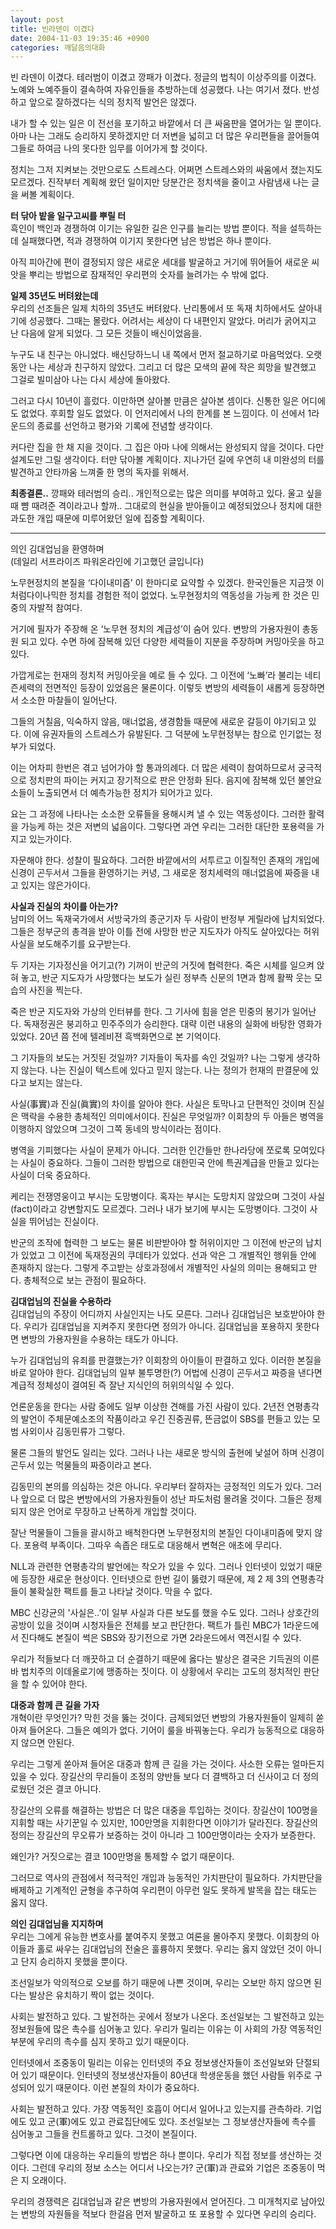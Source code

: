 ```yaml
---
layout: post
title: 빈라덴이 이겼다
date: 2004-11-03 19:35:46 +0900
categories: 깨달음의대화
---
```

빈 라덴이 이겼다. 테러범이 이겼고 깡패가 이겼다. 정글의 법칙이 이상주의를 이겼다. 노예와 노예주들이 결속하여 자유인들을 추방하는데 성공했다. 나는 여기서 졌다. 반성하고 앞으로 잘하겠다는 식의 정치적 발언은 않겠다.    
  
내가 할 수 있는 일은 이 전선을 포기하고 바깥에서 더 큰 싸움판을 열어가는 일 뿐이다. 아마 나는 그래도 승리하지 못하겠지만 더 저변을 넓히고 더 많은 우리편들을 끌어들여 그들로 하여금 나의 못다한 임무를 이어가게 할 것이다.    
  
정치는 그저 지켜보는 것만으로도 스트레스다. 어쩌면 스트레스와의 싸움에서 졌는지도 모르겠다. 진작부터 계획해 왔던 일이지만 당분간은 정치색을 줄이고 사람냄새 나는 글을 써볼 계획이다.    
  
**터 닦아 밭을 일구고씨를 뿌릴 터**  
흑인이 백인과 경쟁하여 이기는 유일한 길은 인구를 늘리는 방법 뿐이다. 적을 설득하는데 실패했다면, 적과 경쟁하여 이기지 못한다면 남은 방법은 하나 뿐이다. 
  
  
아직 피아간에 편이 결정되지 않은 새로운 세대를 발굴하고 거기에 뛰어들어 새로운 씨앗을 뿌리는 방법으로 잠재적인 우리편의 숫자를 늘려가는 수 밖에 없다.    
  
**일제 35년도 버텨왔는데**  
우리의 선조들은 일제 치하의 35년도 버텨왔다. 난리통에서 또 독재 치하에서도 살아내기에 성공했다. 그때는 몰랐다. 어려서는 세상이 다 내편인지 알았다. 머리가 굵어지고 난 다음에 알게 되었다. 그 모든 것들이 배신이었음을.    
  
누구도 내 친구는 아니었다. 배신당하느니 내 쪽에서 먼저 절교하기로 마음먹었다. 오랫동안 나는 세상과 친구하지 않았다. 그리고 더 많은 모색의 끝에 작은 희망을 발견했고 그걸로 빌미삼아 나는 다시 세상에 돌아왔다. 
  
  
그러고 다시 10년이 흘렀다. 이만하면 살아볼 만큼은 살아본 셈이다. 신통한 일은 어디에도 없었다. 후회할 일도 없었다. 이 언저리에서 나의 한계를 본 느낌이다. 이 선에서 1라운드의 종료를 선언하고 평가와 기록에 전념할 생각이다.    
  
커다란 집을 한 채 지을 것이다. 그 집은 아마 나에 의해서는 완성되지 않을 것이다. 다만 설계도만 그릴 생각이다. 터만 닦아볼 계획이다. 지나가던 길에 우연히 내 미완성의 터를 발견하고 안타까움 느껴줄 한 명의 독자를 위해서.    
  
**최종결론..** 깡패와 테러범의 승리.. 개인적으로는 많은 의미를 부여하고 있다. 울고 싶을 때 뺨 때려준 격이라고나 할까.. 그대로의 현실을 받아들이고 예정되었으나 정치에 대한 과도한 개입 때문에 미루어왔던 일에 집중할 계획이다. 


  
  
****   
의인 김대업님을 환영하며   
(데일리 서프라이즈 파워온라인에 기고했던 글입니다)    
  
노무현정치의 본질을 ‘다이내미즘’ 이 한마디로 요약할 수 있겠다. 한국인들은 지금껏 이처럼다이나믹한 정치를 경험한 적이 없었다. 노무현정치의 역동성을 가능케 한 것은 민중의 자발적 참여다.    
  
거기에 필자가 주장해 온 ‘노무현 정치의 계급성’이 숨어 있다. 변방의 가용자원이 총동원 되고 있다. 수면 하에 잠복해 있던 다양한 세력들이 지분을 주장하며 커밍아웃을 하고 있다.    
  
가깝게로는 헌재의 정치적 커밍아웃을 예로 들 수 있다. 그 이전에 ‘노빠’라 불리는 네티즌세력의 전면적인 등장이 있었음은 물론이다. 이렇듯 변방의 세력들이 새롭게 등장하면서 소소한 마찰들이 일어난다.    
  
그들의 거칠음, 익숙하지 않음, 매너없음, 생경함들 때문에 새로운 갈등이 야기되고 있다. 이에 유권자들의 스트레스가 유발된다. 그 덕분에 노무현정부는 참으로 인기없는 정부가 되었다.    
  
이는 어차피 한번은 겪고 넘어가야 할 통과의례다. 더 많은 세력이 참여하므로서 궁극적으로 정치판의 파이는 커지고 장기적으로 판은 안정화 된다. 음지에 잠복해 있던 불안요소들이 노출되면서 더 예측가능한 정치가 되어가고 있다.    
  
요는 그 과정에 나타나는 소소한 오류들을 용해시켜 낼 수 있는 역동성이다. 그러한 활력을 가능케 하는 것은 저변의 넓음이다. 그렇다면 과연 우리는 그러한 대단한 포용력을 가지고 있는가이다.    
  
자문해야 한다. 성찰이 필요하다. 그러한 바깥에서의 서투르고 이질적인 존재의 개입에 신경이 곤두서서 그들을 환영하기는 커녕, 그 새로운 정치세력의 매너없음에 짜증을 내고 있지는 않은가이다.    
  
**사실과 진실의 차이를 아는가?**   
남미의 어느 독재국가에서 서방국가의 종군기자 두 사람이 반정부 게릴라에 납치되었다. 그들은 정부군의 총격을 받아 이틀 전에 사망한 반군 지도자가 아직도 살아있다는 허위사실을 보도해주기를 요구받는다.    
  
두 기자는 기자정신을 어기고(?) 기꺼이 반군의 거짓에 협력한다. 죽은 시체를 일으켜 앉혀 놓고, 반군 지도자가 사망했다는 보도가 실린 정부측 신문의 1면과 함께 활짝 웃는 모습의 사진을 찍는다.    
  
죽은 반군 지도자와 가상의 인터뷰를 한다. 그 기사에 힘을 얻은 민중의 봉기가 일어난다. 독재정권은 붕괴하고 민주주의가 승리한다. 대략 이런 내용의 실화에 바탕한 영화가 있었다. 20년 쯤 전에 텔레비젼 흑백화면으로 본 기억이다.    
  
그 기자들의 보도는 거짓된 것일까? 기자들이 독자를 속인 것일까? 나는 그렇게 생각하지 않는다. 나는 진실이 텍스트에 있다고 믿지 않는다. 나는 정의가 헌재의 판결문에 있다고 보지는 않는다.    
  
사실(事實)과 진실(眞實)의 차이를 알아야 한다. 사실은 토막나고 단편적인 것이며 진실은 맥락을 수용한 총체적인 의미에서이다. 진실은 무엇일까? 이회창의 두 아들은 병역을 이행하지 않았으며 그것이 그쪽 동네의 방식이라는 점이다.    
  
병역을 기피했다는 사실이 문제가 아니다. 그러한 인간들만 한나라당에 쪼로록 모여있다는 사실이 중요하다. 그들이 그러한 방법으로 대한민국 안에 특권계급을 만들고 있다는 사실이 더욱 중요하다.    
  
케리는 전쟁영웅이고 부시는 도망병이다. 혹자는 부시는 도망치지 않았으며 그것이 사실(fact)이라고 강변할지도 모르겠다. 그러나 내가 보기에 부시는 도망병이다. 그것이 사실을 뛰어넘는 진실이다. 
  
  
반군의 조작에 협력한 그 보도는 물론 비판받아야 할 허위이지만 그 이전에 반군의 납치가 있었고 그 이전에 독재정권의 쿠데타가 있었다. 선과 악은 그 개별적인 행위들 안에 존재하지 않는다. 그렇게 주고받는 상호과정에서 개별적인 사실의 의미는 용해되고 만다. 총체적으로 보는 관점이 필요하다.    
  
**김대업님의 진실을 수용하라**   
김대업님의 주장이 어디까지 사실인지는 나도 모른다. 그러나 김대업님은 보호받아야 한다. 우리가 김대업님을 지켜주지 못한다면 정의가 아니다. 김대업님을 포용하지 못한다면 변방의 가용자원을 수용하는 태도가 아니다.    
  
누가 김대업님의 유죄를 판결했는가? 이회창의 아이들이 판결하고 있다. 이러한 본질을 바로 알아야 한다. 김대업님의 일부 불투명한(?) 어법에 신경이 곤두서고 짜증을 낸다면 계급적 정체성이 결여된 즉 잘난 지식인의 허위의식일 수 있다.    
  
언론운동을 한다는 사람 중에도 일부 이상한 견해를 가진 사람이 있다. 2년전 연평총각의 발언이 주체문예소조의 작품이라고 우긴 진중권류, 뜬금없이 SBS를 편들고 있는 모범 사외이사 김동민류가 그렇다.    
  
물론 그들의 발언도 일리는 있다. 그러나 나는 새로운 방식의 출현에 낯설어 하며 신경이 곤두서 있는 먹물들의 짜증이라고 본다.    
  
김동민의 본의를 의심하는 것은 아니다. 우리부터 잘하자는 긍정적인 의도가 있다. 그러나 앞으로 더 많은 변방에서의 가용자원들이 성난 파도처럼 몰려올 것이다. 그들은 정제되지 않은 언어로 무장하고 난폭하게 개입할 것이다. 
  
  
잘난 먹물들이 그들을 괄시하고 배척한다면 노무현정치의 본질인 다이내미즘에 맞지 않다. 포용력 부족이다. 그따우 속좁은 태도로 대응해서 변혁은 애초에 무리다.    
  
NLL과 관련한 연평총각의 발언에는 착오가 있을 수 있다. 그러나 인터넷이 있었기 때문에 등장한 새로운 현상이다. 인터넷으로 한번 길이 뚫렸기 때문에, 제 2 제 3의 연평총각들이 불확실한 팩트를 들고 나타날 것이다. 막을 수 없다.    
  
MBC 신강균의 '사실은..’이 일부 사실과 다른 보도를 했을 수도 있다. 그러나 상호간의 공방이 있을 것이며 시청자들은 전체를 보고 판단한다. 팩트가 틀린 MBC가 1라운드에서 진다해도 본질이 썩은 SBS와 장기전으로 가면 2라운드에서 역전시킬 수 있다.    
  
우리가 적들보다 더 깨끗하고 더 순결하기 때문에 옳다는 발상은 결국은 기득권의 이른바 법치주의 이데올로기에 맹종하는 짓이다. 이 상황에서 우리는 고도의 정치적인 판단을 할 수 있어야 한다.    
  
**대중과 함께 큰 길을 가자**  
개혁이란 무엇인가? 막힌 것을 뚫는 것이다. 금제되었던 변방의 가용자원들이 일제히 쏟아져 들어온다. 그들은 예의가 없다. 기어이 룰을 바꿔놓는다. 우리가 능동적으로 대응하지 않으면 안된다.    
  
우리는 그렇게 쏟아져 들어온 대중과 함께 큰 길을 가는 것이다. 사소한 오류는 얼마든지 있을 수 있다. 장길산의 무리들이 조정의 양반들 보다 더 결백하고 더 신사이고 더 정의로웠던 것은 결코 아니다.    
  
장길산의 오류를 해결하는 방법은 더 많은 대중을 투입하는 것이다. 장길산이 100명을 지휘할 때는 사기꾼일 수 있지만, 100만명을 지휘한다면 이야기가 달라진다. 장길산의 정의는 장길산의 무오류가 보증하는 것이 아니라 그 100만명이라는 숫자가 보증한다.    
  
왜인가? 거짓으로는 결코 100만명을 통제할 수 없기 때문이다.    
  
그러므로 역사의 관점에서 적극적인 개입과 능동적인 가치판단이 필요하다. 가치판단을 배제하고 기계적인 균형을 추구하여 우리편이 아무런 일도 못하게 발목을 잡는 태도는 옳지 않다.    
  
**의인 김대업님을 지지하며**  
우리는 그에게 유능한 변호사를 붙여주지 못했고 여론을 몰아주지 못했다. 이회창의 아이들과 홀로 싸우는 김대업님의 전술은 훌륭하지 못했다. 우리는 옳지 않았던 것이 아니고 단지 승리하지 못했을 뿐이다.    
  
조선일보가 악의적으로 오보를 하기 때문에 나쁜 것이며, 우리는 오보만 하지 않으면 된다는 발상은 유치하기 짝이 없는 것이다.    
  
사회는 발전하고 있다. 그 발전하는 곳에서 정보가 나온다. 조선일보는 그 발전하고 있는 정보원들에 많은 촉수를 심어놓고 있다. 우리가 밀리는 이유는 이 사회의 가장 역동적인 부분에 우리의 촉수를 심지 못하고 있기 때문이다.    
  
인터넷에서 조중동이 밀리는 이유는 인터넷의 주요 정보생산자들이 조선일보와 단절되어 있기 때문이다. 인터넷의 정보생산자들이 80년대 학생운동을 했던 사람들 위주로 구성되어 있기 때문이다. 이런 본질의 차이가 중요하다. 
  
  
사회는 발전하고 있다. 가장 역동적인 호흡이 어디서 일어나고 있는지를 관측하라. 기업에도 있고 군(軍)에도 있고 관료집단에도 있다. 조선일보는 그 정보생산자들에 촉수를 심어놓고 그들을 컨트롤하고 있다. 그것이 본질이다.    
  
그렇다면 이에 대응하는 우리들의 방법은 하나 뿐이다. 우리가 직접 정보를 생산하는 것이다. 그런데 우리의 정보 소스는 어디서 나오는가? 군(軍)과 관료와 기업은 조중동이 먹은 지 오래이다.    
  
우리의 경쟁력은 김대업님과 같은 변방의 가용자원에서 얻어진다. 그 미개척지로 남아있는 변방의 자원들을 적보다 한걸음 먼저 발굴하고 또 포용할 수 있다면 우리의 승리다.
